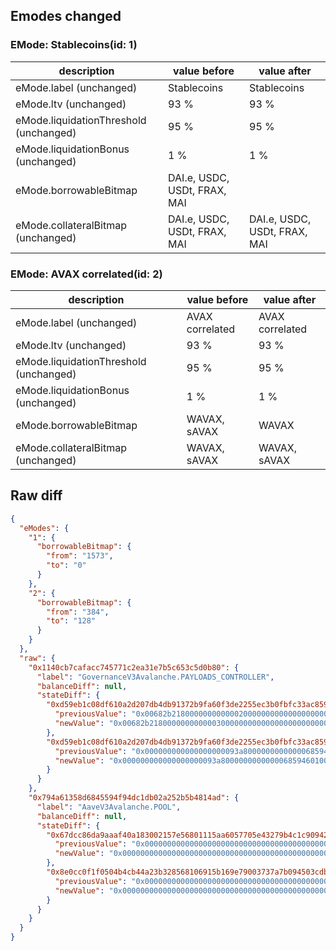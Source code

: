 ## Emodes changed

### EMode: Stablecoins(id: 1)

| description | value before | value after |
| --- | --- | --- |
| eMode.label (unchanged) | Stablecoins | Stablecoins |
| eMode.ltv (unchanged) | 93 % | 93 % |
| eMode.liquidationThreshold (unchanged) | 95 % | 95 % |
| eMode.liquidationBonus (unchanged) | 1 % | 1 % |
| eMode.borrowableBitmap | DAI.e, USDC, USDt, FRAX, MAI |  |
| eMode.collateralBitmap (unchanged) | DAI.e, USDC, USDt, FRAX, MAI | DAI.e, USDC, USDt, FRAX, MAI |


### EMode: AVAX correlated(id: 2)

| description | value before | value after |
| --- | --- | --- |
| eMode.label (unchanged) | AVAX correlated | AVAX correlated |
| eMode.ltv (unchanged) | 93 % | 93 % |
| eMode.liquidationThreshold (unchanged) | 95 % | 95 % |
| eMode.liquidationBonus (unchanged) | 1 % | 1 % |
| eMode.borrowableBitmap | WAVAX, sAVAX | WAVAX |
| eMode.collateralBitmap (unchanged) | WAVAX, sAVAX | WAVAX, sAVAX |


## Raw diff

```json
{
  "eModes": {
    "1": {
      "borrowableBitmap": {
        "from": "1573",
        "to": "0"
      }
    },
    "2": {
      "borrowableBitmap": {
        "from": "384",
        "to": "128"
      }
    }
  },
  "raw": {
    "0x1140cb7cafacc745771c2ea31e7b5c653c5d0b80": {
      "label": "GovernanceV3Avalanche.PAYLOADS_CONTROLLER",
      "balanceDiff": null,
      "stateDiff": {
        "0xd59eb1c08df610a2d207db4db91372b9fa60f3de2255ec3b0fbfc33ac8593149": {
          "previousValue": "0x00682b2180000000000002000000000000000000000000000000000000000000",
          "newValue": "0x00682b2180000000000003000000000000000000000000000000000000000000"
        },
        "0xd59eb1c08df610a2d207db4db91372b9fa60f3de2255ec3b0fbfc33ac859314a": {
          "previousValue": "0x000000000000000000093a800000000000006859460100000000000000000000",
          "newValue": "0x000000000000000000093a8000000000000068594601000000000000682b2181"
        }
      }
    },
    "0x794a61358d6845594f94dc1db02a252b5b4814ad": {
      "label": "AaveV3Avalanche.POOL",
      "balanceDiff": null,
      "stateDiff": {
        "0x67dcc86da9aaaf40a183002157e56801115aa6057705e43279b4c1c90942d6b4": {
          "previousValue": "0x0000000000000000000000000000000000000000000000000000000000000180",
          "newValue": "0x0000000000000000000000000000000000000000000000000000000000000080"
        },
        "0x8e0cc0f1f0504b4cb44a23b328568106915b169e79003737a7b094503cdbeeb2": {
          "previousValue": "0x0000000000000000000000000000000000000000000000000000000000000625",
          "newValue": "0x0000000000000000000000000000000000000000000000000000000000000000"
        }
      }
    }
  }
}
```